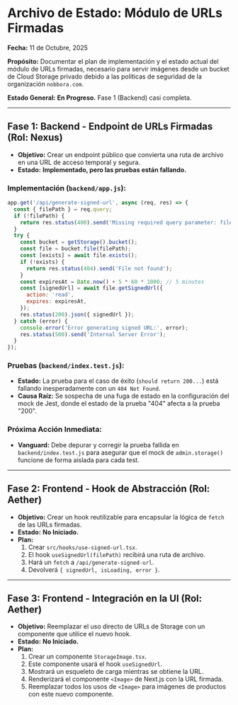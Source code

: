 # Archivo de Estado: Módulo de URLs Firmadas

**Fecha:** 11 de Octubre, 2025

**Propósito:** Documentar el plan de implementación y el estado actual del módulo de URLs firmadas, necesario para servir imágenes desde un bucket de Cloud Storage privado debido a las políticas de seguridad de la organización `nobbora.com`.

**Estado General:** **En Progreso.** Fase 1 (Backend) casi completa.

---
## Fase 1: Backend - Endpoint de URLs Firmadas (Rol: Nexus)

*   **Objetivo:** Crear un endpoint público que convierta una ruta de archivo en una URL de acceso temporal y segura.
*   **Estado:** **Implementado, pero las pruebas están fallando.**

### Implementación (`backend/app.js`):
```javascript
app.get('/api/generate-signed-url', async (req, res) => {
  const { filePath } = req.query;
  if (!filePath) {
    return res.status(400).send('Missing required query parameter: filePath');
  }
  try {
    const bucket = getStorage().bucket();
    const file = bucket.file(filePath);
    const [exists] = await file.exists();
    if (!exists) {
      return res.status(404).send('File not found');
    }
    const expiresAt = Date.now() + 5 * 60 * 1000; // 5 minutes
    const [signedUrl] = await file.getSignedUrl({
      action: 'read',
      expires: expiresAt,
    });
    res.status(200).json({ signedUrl });
  } catch (error) {
    console.error('Error generating signed URL:', error);
    res.status(500).send('Internal Server Error');
  }
});
```

### Pruebas (`backend/index.test.js`):
*   **Estado:** La prueba para el caso de éxito (`should return 200...`) está fallando inesperadamente con un `404 Not Found`.
*   **Causa Raíz:** Se sospecha de una fuga de estado en la configuración del mock de Jest, donde el estado de la prueba "404" afecta a la prueba "200".

### Próxima Acción Inmediata:
*   **Vanguard:** Debe depurar y corregir la prueba fallida en `backend/index.test.js` para asegurar que el mock de `admin.storage()` funcione de forma aislada para cada test.

---
## Fase 2: Frontend - Hook de Abstracción (Rol: Aether)

*   **Objetivo:** Crear un hook reutilizable para encapsular la lógica de `fetch` de las URLs firmadas.
*   **Estado:** **No Iniciado.**
*   **Plan:**
    1.  Crear `src/hooks/use-signed-url.tsx`.
    2.  El hook `useSignedUrl(filePath)` recibirá una ruta de archivo.
    3.  Hará un `fetch` a `/api/generate-signed-url`.
    4.  Devolverá `{ signedUrl, isLoading, error }`.

---
## Fase 3: Frontend - Integración en la UI (Rol: Aether)

*   **Objetivo:** Reemplazar el uso directo de URLs de Storage con un componente que utilice el nuevo hook.
*   **Estado:** **No Iniciado.**
*   **Plan:**
    1.  Crear un componente `StorageImage.tsx`.
    2.  Este componente usará el hook `useSignedUrl`.
    3.  Mostrará un esqueleto de carga mientras se obtiene la URL.
    4.  Renderizará el componente `<Image>` de Next.js con la URL firmada.
    5.  Reemplazar todos los usos de `<Image>` para imágenes de productos con este nuevo componente.
